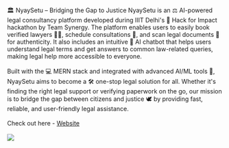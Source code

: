 🏛️ NyaySetu – Bridging the Gap to Justice
NyaySetu is an ⚖️ AI-powered legal consultancy platform developed during IIIT Delhi's 🏫 Hack for Impact hackathon by Team Synergy. The platform enables users to easily book verified lawyers 🧑‍⚖️, schedule consultations 📅, and scan legal documents 📄 for authenticity. It also includes an intuitive 🤖 AI chatbot that helps users understand legal terms and get answers to common law-related queries, making legal help more accessible to everyone.
<br>
<br>
Built with the 💻 MERN stack and integrated with advanced AI/ML tools 🧠, NyaySetu aims to become a 🛠️ one-stop legal solution for all. Whether it's finding the right legal support or verifying paperwork on the go, our mission is to bridge the gap between citizens and justice 🕊️ by providing fast, reliable, and user-friendly legal assistance.
<br>
<br>
Check out here - <a href="https://nyaysetu-1.onrender.com/" > Website </a>
<br>
<br>
<img src="https://media.licdn.com/dms/image/v2/D4E22AQFouww32gpa5A/feedshare-shrink_2048_1536/B4EZXr8sm6GYAs-/0/1743420314247?e=1747872000&v=beta&t=JMKisklTds3WSTn7mdl2VZgzLMDslZ7x0QgdBArKrqE" ></img>


